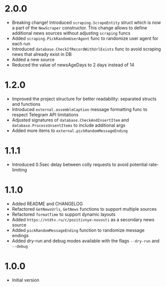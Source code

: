 # 2.0.0

* Breaking change! Introduced `scraping.ScrapeEntity` struct which is now a part of the `NewScraper` constructor. This change allows to define additional news sources without adjusting `scraping` funcs
* Added `scraping.PickRandomUserAgent` func to randomize user agent for each run
* Introduced `database.CheckIfRecordWithUrlExists` func to avoid scraping news that already exist in DB
* Added a new source
* Reduced the value of newsAgeDays to 2 days instead of 14

# 1.2.0

* Improved the project structure for better readability: separated structs and functions
* Introduced `external.assembleCaption` message formatting func to respect Telegram API limitations
* Adjusted signatures of `database.CheckAndInsertItem` and `database.ProcessUnsentItems` to include additional args
* Added more items to `external.pickRandomMessageEnding`

# 1.1.1

* Introduced 0.5sec delay between colly requests to avoid potential rate-limiting

# 1.1.0

* Added README and CHANGELOG
* Refactored `GetNewsUrls`, `GetNews` functions to support multiple sources
* Refactored `formatTime` to support dynamic layouts
* Added `https://ntdtv.ru/c/pozitivnye-novosti` as a secondary news source
* Added `pickRandomMessageEnding` function to randomize message endings
* Added dry-run and debug modes available with the flags `--dry-run` and `--debug`

# 1.0.0

* Initial version
